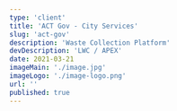 ```yaml
---
type: 'client'
title: 'ACT Gov - City Services'
slug: 'act-gov'
description: 'Waste Collection Platform'
devDescription: 'LWC / APEX'
date: 2021-03-21
imageMain: './image.jpg'
imageLogo: './image-logo.png'
url: ''
published: true
---
```

